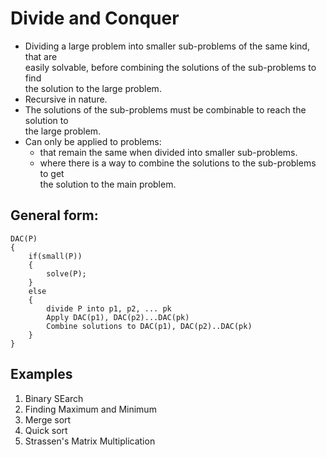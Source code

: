 # Divide and Conquer

* Dividing a large problem into smaller sub-problems of the same kind, that are  
    easily solvable, before combining the solutions of the sub-problems to find  
    the solution to the large problem.
* Recursive in nature.
* The solutions of the sub-problems must be combinable to reach the solution to  
    the large problem.
* Can only be applied to problems:
    * that remain the same when divided into smaller sub-problems.
    * where there is a way to combine the solutions to the sub-problems to get  
        the solution to the main problem.


## General form:

    DAC(P)
    {
        if(small(P))
        {
            solve(P);
        }
        else
        {
            divide P into p1, p2, ... pk
            Apply DAC(p1), DAC(p2)...DAC(pk)
            Combine solutions to DAC(p1), DAC(p2)..DAC(pk)
        }
    }

## Examples
1. Binary SEarch
2. Finding Maximum and Minimum
3. Merge sort
4. Quick sort
5. Strassen's Matrix Multiplication